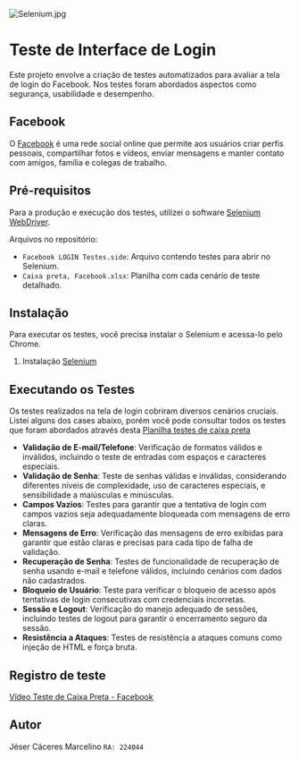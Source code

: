 ![Selenium.jpg](https://res.cloudinary.com/damien1/w_800,c_scale,f_auto,q_auto,dpr_3.0/blog/selenium_logo.png)

# Teste de Interface de Login

Este projeto envolve a criação de testes automatizados para avaliar a tela de login do Facebook. Nos testes foram abordados aspectos como segurança, usabilidade e desempenho.

## Facebook


O [Facebook](https://www.facebook.com/) é uma rede social online que permite aos usuários criar perfis pessoais, compartilhar fotos e vídeos, enviar mensagens e manter contato com amigos, família e colegas de trabalho. 

## Pré-requisitos

Para a produção e execução dos testes, utilizei o software [Selenium WebDriver](https://www.selenium.dev/).

Arquivos no repositório:

- `Facebook LOGIN Testes.side`: Arquivo contendo testes para abrir no Selenium.
- `Caixa preta, Facebook.xlsx`: Planilha com cada cenário de teste detalhado.

## Instalação

Para executar os testes, você precisa instalar o Selenium e acessa-lo pelo Chrome. 

1. Instalação [Selenium](https://chromewebstore.google.com/?hl=pt-BR)

## Executando os Testes

Os testes realizados na tela de login cobriram diversos cenários cruciais. Listei alguns dos cases abaixo, porém você pode consultar todos os testes que foram abordados através desta [Planilha testes de caixa preta](https://docs.google.com/spreadsheets/d/1-nw1zTSxbjiAU5NxnhH-2lu4vAtJ_T8Z9km85RvTVHg/edit?usp=sharing)

- **Validação de E-mail/Telefone**: Verificação de formatos válidos e inválidos, incluindo o teste de entradas com espaços e caracteres especiais.
- **Validação de Senha**: Teste de senhas válidas e inválidas, considerando diferentes níveis de complexidade, uso de caracteres especiais, e sensibilidade a maiúsculas e minúsculas.
- **Campos Vazios**: Testes para garantir que a tentativa de login com campos vazios seja adequadamente bloqueada com mensagens de erro claras.
- **Mensagens de Erro**: Verificação das mensagens de erro exibidas para garantir que estão claras e precisas para cada tipo de falha de validação.
- **Recuperação de Senha**: Testes de funcionalidade de recuperação de senha usando e-mail e telefone válidos, incluindo cenários com dados não cadastrados.
- **Bloqueio de Usuário**: Teste para verificar o bloqueio de acesso após tentativas de login consecutivas com credenciais incorretas.
- **Sessão e Logout**: Verificação do manejo adequado de sessões, incluindo testes de logout para garantir o encerramento seguro da sessão.
- **Resistência a Ataques**: Testes de resistência a ataques comuns como injeção de HTML e força bruta.

## Registro de teste

[Vídeo Teste de Caixa Preta - Facebook](https://youtu.be/DwBUts8UAXU)

## Autor

Jéser Cáceres Marcelino `RA: 224044`
